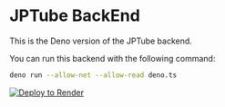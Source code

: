 # JPTube BackEnd
This is the Deno version of the JPTube backend.

You can run this backend with the following command:

```sh
deno run --allow-net --allow-read deno.ts
```
[![Deploy to Render](https://render.com/images/deploy-to-render-button.svg)](https://render.com/deploy?repo=https://github.com/woak973/JPTube)
